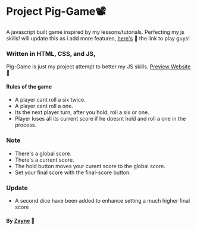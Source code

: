 # Project Pig-Game📽️
A javascript built game inspired by my lessons/tutorials. Perfecting my js skills!
will update this as i add more features, [here's](https://gip-game.netlify.app/) 🔗 the link to play guys!  

### Written in HTML, CSS, and JS, 
Pig-Game is just my project attempt to better my JS skills.
[Preview Website](https://gip-game.netlify.app/) 🔗

#### Rules of the game
* A player cant roll a six twice.
* A player cant roll a one.
* Its the next player turn, after you hold, roll a six or one.
* Player loses all its current score if he doesnt hold and roll a one in the process.

### Note
* There's a global score.
* There's a current score.
* The hold button moves your curent score to the global score.
* Set your final score with the final-score button.

### Update
* A second dice have been added to enhance setting a much higher final score


#### By [Zayne](https://github.com/Tijani-zainab) 👧

